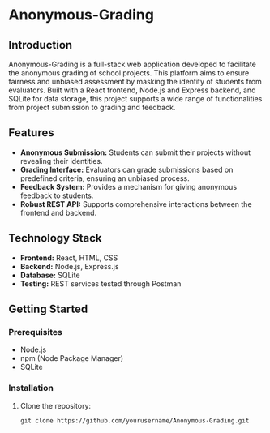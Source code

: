 # Anonymous-Grading

## Introduction
Anonymous-Grading is a full-stack web application developed to facilitate the anonymous grading of school projects. This platform aims to ensure fairness and unbiased assessment by masking the identity of students from evaluators. Built with a React frontend, Node.js and Express backend, and SQLite for data storage, this project supports a wide range of functionalities from project submission to grading and feedback.

## Features
- **Anonymous Submission:** Students can submit their projects without revealing their identities.
- **Grading Interface:** Evaluators can grade submissions based on predefined criteria, ensuring an unbiased process.
- **Feedback System:** Provides a mechanism for giving anonymous feedback to students.
- **Robust REST API:** Supports comprehensive interactions between the frontend and backend.

## Technology Stack
- **Frontend:** React, HTML, CSS
- **Backend:** Node.js, Express.js
- **Database:** SQLite
- **Testing:** REST services tested through Postman

## Getting Started

### Prerequisites
- Node.js
- npm (Node Package Manager)
- SQLite

### Installation
1. Clone the repository:
   ```shell
   git clone https://github.com/yourusername/Anonymous-Grading.git
